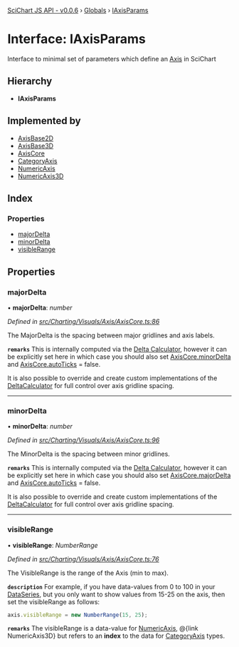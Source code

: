 [SciChart JS API - v0.0.6](../README.md) › [Globals](../globals.md) › [IAxisParams](iaxisparams.md)

# Interface: IAxisParams

Interface to minimal set of parameters which define an [Axis](../classes/axiscore.md) in SciChart

## Hierarchy

* **IAxisParams**

## Implemented by

* [AxisBase2D](../classes/axisbase2d.md)
* [AxisBase3D](../classes/axisbase3d.md)
* [AxisCore](../classes/axiscore.md)
* [CategoryAxis](../classes/categoryaxis.md)
* [NumericAxis](../classes/numericaxis.md)
* [NumericAxis3D](../classes/numericaxis3d.md)

## Index

### Properties

* [majorDelta](iaxisparams.md#majordelta)
* [minorDelta](iaxisparams.md#minordelta)
* [visibleRange](iaxisparams.md#visiblerange)

## Properties

###  majorDelta

• **majorDelta**: *number*

*Defined in [src/Charting/Visuals/Axis/AxisCore.ts:86](https://github.com/ABTSoftware/SciChart.Dev/blob/34ff3115c2/Web/src/SciChart/src/Charting/Visuals/Axis/AxisCore.ts#L86)*

The MajorDelta is the spacing between major gridlines and axis labels.

**`remarks`** 
This is internally computed via the [Delta Calculator](../classes/axiscore.md#deltacalculator), however it can be explicitly set here
in which case you should also set [AxisCore.minorDelta](../classes/axiscore.md#minordelta) and [AxisCore.autoTicks](../classes/axiscore.md#autoticks) = false.

It is also possible to override and create custom implementations of the [DeltaCalculator](../classes/deltacalculator.md) for full control over axis gridline
spacing.

___

###  minorDelta

• **minorDelta**: *number*

*Defined in [src/Charting/Visuals/Axis/AxisCore.ts:96](https://github.com/ABTSoftware/SciChart.Dev/blob/34ff3115c2/Web/src/SciChart/src/Charting/Visuals/Axis/AxisCore.ts#L96)*

The MinorDelta is the spacing between minor gridlines.

**`remarks`** 
This is internally computed via the [Delta Calculator](../classes/axiscore.md#deltacalculator), however it can be explicitly set here
in which case you should also set [AxisCore.majorDelta](../classes/axiscore.md#majordelta) and [AxisCore.autoTicks](../classes/axiscore.md#autoticks) = false.

It is also possible to override and create custom implementations of the [DeltaCalculator](../classes/deltacalculator.md) for full control over axis gridline
spacing.

___

###  visibleRange

• **visibleRange**: *NumberRange*

*Defined in [src/Charting/Visuals/Axis/AxisCore.ts:76](https://github.com/ABTSoftware/SciChart.Dev/blob/34ff3115c2/Web/src/SciChart/src/Charting/Visuals/Axis/AxisCore.ts#L76)*

The VisibleRange is the range of the Axis (min to max).

**`description`** 
For example, if you have data-values from 0 to 100 in your [DataSeries](../classes/xydataseries.md), but you only want to show
values from 15-25 on the axis, then set the visibleRange as follows:
```ts
axis.visibleRange = new NumberRange(15, 25);
```

**`remarks`** 
The visibleRange is a data-value for [NumericAxis](../classes/numericaxis.md), @{link NumericAxis3D} but refers to an **index** to the data
for [CategoryAxis](../classes/categoryaxis.md) types.
